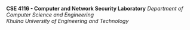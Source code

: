 **CSE 4116	- Computer and Network Security Laboratory**
*Department of Computer Science and Engineering*  
*Khulna University of Engineering and Technology*
